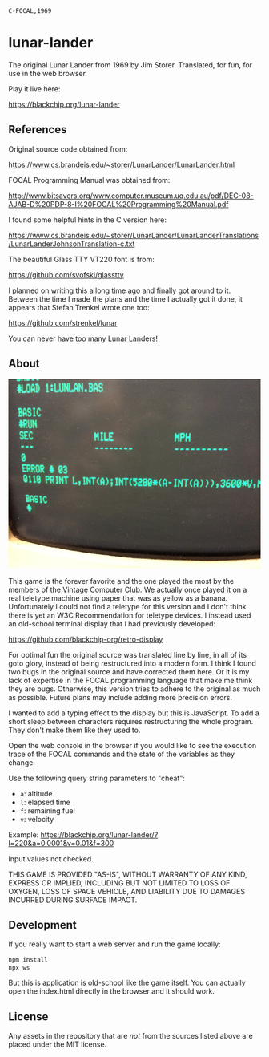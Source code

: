 ```
C-FOCAL,1969
```

# lunar-lander

The original Lunar Lander from 1969 by Jim Storer. Translated, for fun, for use in the web browser. 

Play it live here:

https://blackchip.org/lunar-lander

## References

Original source code obtained from:

https://www.cs.brandeis.edu/~storer/LunarLander/LunarLander.html

FOCAL Programming Manual was obtained from: 

http://www.bitsavers.org/www.computer.museum.uq.edu.au/pdf/DEC-08-AJAB-D%20PDP-8-I%20FOCAL%20Programming%20Manual.pdf

I found some helpful hints in the C version here:

https://www.cs.brandeis.edu/~storer/LunarLander/LunarLanderTranslations/LunarLanderJohnsonTranslation-c.txt

The beautiful Glass TTY VT220 font is from:

https://github.com/svofski/glasstty

I planned on writing this a long time ago and finally got around to it. Between
the time I made the plans and the time I actually got it done, it appears that
Stefan Trenkel wrote one too:

https://github.com/strenkel/lunar

You can never have too many Lunar Landers!

## About

[![lunlan.bas](lunlan.tn.jpg)](lunlan.jpg)

This game is the forever favorite and the one played the most by the members of
the Vintage Computer Club. We actually once played it on a real teletype
machine using paper that was as yellow as a banana. Unfortunately I could not
find a teletype for this version and I don't think there is yet an W3C
Recommendation for teletype devices. I instead used an old-school terminal
display that I had previously developed:

https://github.com/blackchip-org/retro-display

For optimal fun the original source was translated line by line, in all of its
goto glory, instead of being restructured into a modern form. I think I found
two bugs in the original source and have corrected them here. Or it is my lack
of expertise in the FOCAL programming language that make me think they are
bugs. Otherwise, this version tries to adhere to the original as much as
possible. Future plans may include adding more precision errors.

I wanted to add a typing effect to the display but this is JavaScript. To
add a short sleep between characters requires restructuring the whole 
program. They don't make them like they used to.

Open the web console in the browser if you would like to see the execution 
trace of the FOCAL commands and the state of the variables as they change. 

Use the following query string parameters to "cheat": 

- `a`: altitude
- `l`: elapsed time
- `f`: remaining fuel 
- `v`: velocity

Example: https://blackchip.org/lunar-lander/?l=220&a=0.0001&v=0.01&f=300

Input values not checked. 

THIS GAME IS PROVIDED "AS-IS", WITHOUT WARRANTY OF ANY KIND, EXPRESS OR
IMPLIED, INCLUDING BUT NOT LIMITED TO LOSS OF OXYGEN, LOSS OF SPACE VEHICLE,
AND LIABILITY DUE TO DAMAGES INCURRED DURING SURFACE IMPACT.

## Development 

If you really want to start a web server and run the game locally:

```
npm install
npx ws
```

But this is application is old-school like the game itself. You can actually
open the index.html directly in the browser and it should work.

## License

Any assets in the repository that are *not* from the sources listed above are
placed under the MIT license.
